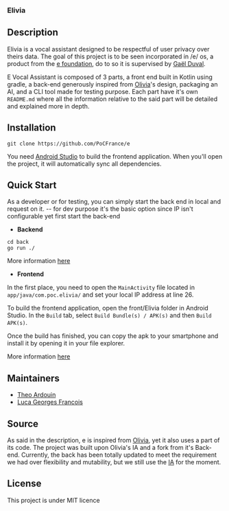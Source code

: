 ### Elivia

## Description

Elivia is a vocal assistant designed to be respectful of user privacy over theirs data.
The goal of this project is to be seen incorporated in /e/ os, a product from the [e foundation](https://e.foundation/), do to so it is supervised by [Gaël Duval](https://fr.wikipedia.org/wiki/Ga%C3%ABl_Duval).

E Vocal Assistant is composed of 3 parts, a front end built in Kotlin using gradle, a back-end generously inspired from [Olivia](https://github.com/olivia-ai/olivia)'s design, packaging an AI, and a CLI tool made for testing purpose.
Each part have it's own `README.md` where all the information relative to the said part will be detailed and explained more in depth.

 ## Installation

```shell
git clone https://github.com/PoCFrance/e
```

You need [Android Studio](https://developer.android.com/studio) to build the frontend application. When you'll open the project, it will automatically sync all dependencies. 

## Quick Start

As a developer or for testing, you can simply start the back end in local and request on it.
-- for dev purpose it's the basic option since IP isn't configurable yet
first start the back-end

- **Backend**
```shell
cd back
go run ./
```
More information [here](https://github.com/PoCFrance/e/blob/master/back/README.md)

- **Frontend**

In the first place, you need to open the `MainActivity` file located in `app/java/com.poc.elivia/` and set your local IP address at line 26.

To build the frontend application, open the front/Elivia folder in Android Studio.
In the `Build` tab, select `Build Bundle(s) / APK(s)` and then `Build APK(s)`.

Once the build has finished, you can copy the apk to your smartphone and install it by opening it in your file explorer.

More information [here](https://github.com/PoCFrance/e/blob/master/front/README.md)

## Maintainers

* [Theo Ardouin](https://github.com/Qwexta)
* [Luca Georges Francois](https://github.com/PixelFault-tech)

## Source

As said in the description, e is inspired from [Olivia](https://github.com/olivia-ai/olivia), yet it also uses a part of its code.
The project was built upon Olivia's IA and a fork from it's Back-end. Currently, the back has been totally updated to meet the requirement we had over flexibility and mutability, but we still use the [IA]() for the moment.

## License

This project is under MIT licence
